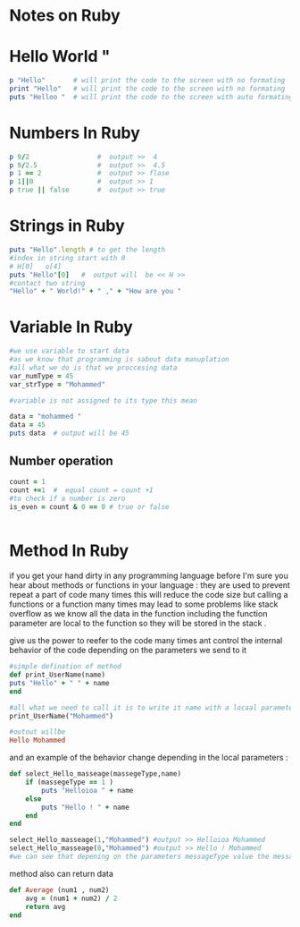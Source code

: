 # Notes on Ruby

# Hello World "

```ruby
p "Hello"       # will print the code to the screen with no formating  >> "Hello" 
print "Hello"   # will print the code to the screen with no formating   >> Hello
puts "Helloo "  # will print the code to the screen with auto formating
```

# Numbers In Ruby

```ruby
p 9/2                 #  output >>  4
p 9/2.5               #  output >>  4.5  
p 1 == 2              #  output >> flase 
p 1||0                #  output >> 1 
p true || false       #  output >> true 
```

# Strings in Ruby

```ruby
puts "Hello".length # to get the length 
#index in string start with 0  
# H[0]   o[4]    
puts "Hello"[0]   #  output will  be << H >>
#contact two string 
"Hello" + " World!" + " ," + "How are you "
```

# Variable In Ruby

```ruby
#we use variable to start data 
#as we know that programming is sabout data manuplation 
#all what we do is that we proccesing data 
var_numType = 45 
var_strType = "Mohammed" 

#variable is not assigned to its type this mean 

data = "mohammed " 
data = 45 
puts data  # output will be 45 

```

## Number operation

```ruby
count = 1  
count +=1  #  equal count = count +1  
#to check if a number is zero 
is_even = count & 0 == 0 # true or false 
 
```

# Method In Ruby

if you get your hand dirty in any programming language before I'm sure you hear about methods or functions in your language : 
they are used to prevent repeat a part of code many times this will reduce the code size but calling a functions or a function many times may lead to some problems like stack overflow as we know all the data in the function including the function parameter are local to the function so they will be stored in the stack  . 

give us the power to reefer to the code many times ant control the internal behavior of the code depending on the parameters we send to it  

 

```ruby
#simple defination of method 
def print_UserName(name) 
puts "Hello" + " " + name
end 

#all what we need to call it is to write it name with a locaal parameters send to it 
print_UserName("Mohammed") 

#outout willbe 
Hello Mohammed 
```

and an example of the behavior  change depending in the local parameters : 

 

```ruby
def select_Hello_masseage(massegeType,name) 
	if (massegeType == 1 ) 
		puts "Helloioa " + name 
	else 
		puts "Hello ! " + name 
	end 
end  

select_Hello_masseage(1,"Mohammed") #output >> Helloioa Mohammed 
select_Hello_masseage(0,"Mohammed") #output >> Hello ! Mohammed 
#we can see that depening on the parameters messageType value the message format will be changed 

```

method also can return data 

```ruby
def Average (num1 , num2) 
	avg = (num1 + num2) / 2 
	return avg 
end 
```